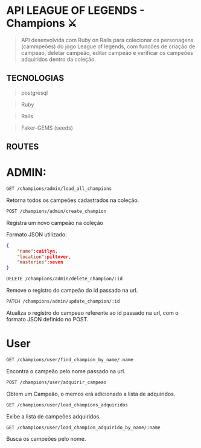 # API LEAGUE OF LEGENDS - Champions :crossed_swords:
> API desenvolvida com Ruby on Rails para colecionar os personagens (cammpeões) do jogo League of legends, com funcões de criação de campeao, deletar campeão, editar campeão e verificar os campeões adquiridos dentro da coleção.

## TECNOLOGIAS
>postgresql

>Ruby

>Rails

>Faker-GEMS (seeds)

## ROUTES
# ADMIN:
```sh
GET /champions/admin/load_all_champions
```
Retorna todos os campeões cadastrados na coleção.

```sh
POST /champions/admin/create_champion
```
Registra um novo campeão na coleção

Formato JSON utilizado:
```json
{
    "name":caitlyn,
    "location":piltover,
    "masteries":seven
}
```

```sh
DELETE /champions/admin/delete_champion/:id
```
Remove o registro do campeão do id passado na url.

```sh
PATCH /champions/admin/update_champion/:id
```
Atualiza o registro do campeao referente ao id passado na url, com o formato JSON definido no POST.

# User
```sh
GET /champions/user/find_champion_by_name/:name
```
Encontra o campeão pelo nome passado na url.
```sh
POST /champions/user/adquirir_campeao
```
Obtem um Campeão, o memos erá adicionado a lista de adquiridos.
```sh
GET /champions/user/load_champions_adquiridos
```
Exibe a lista de campeões adquiridos.
```sh
GET /champions/user/load_champion_adquirido_by_name/:name
```
Busca os campeões pelo nome.
